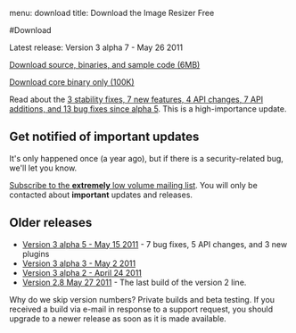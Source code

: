 menu: download
title: Download the Image Resizer Free

#Download

Latest release: Version 3 alpha 7 - May 26 2011 

<a href="http://downloads.imageresizing.net/Resizer3-alpha-7-full-May-26-2011.zip" class="awesome green">Download source, binaries, and sample code (6MB)</a>

<a href="http://downloads.imageresizing.net/Resizer3-alpha-7-min-May-26-2011.zip" class="awesome black">Download core binary only (100K)</a>


Read about the [3 stability fixes, 7 new features, 4 API changes, 7 API additions, and 13 bug fixes since alpha 5](/releases/3-alpha-7). This is a high-importance update.

## Get notified of important updates

It's only happened once (a year ago), but if there is a security-related bug, we'll let you know.

[Subscribe to the **extremely** low volume mailing list](/newsletter/signup). You will only be contacted about **important** updates and releases.

## Older releases

* [Version 3 alpha 5 - May 15 2011](/releases/3-alpha-5) - 7 bug fixes, 5 API changes, and 3 new plugins
* [Version 3 alpha 3 - May 2 2011](/releases/3-alpha-3)
* [Version 3 alpha 2 - April 24 2011](/releases/3-alpha-2)
* [Version 2.8 May 27 2011](/releases/2-8) - The last build of the version 2 line.

Why do we skip version numbers? Private builds and beta testing. If you received a build via e-mail in response to a support request, you should upgrade to a newer release as soon as it is made available.

<!-- Google Code for View download page Conversion Page -->
<script type="text/javascript">
/* <![CDATA[ */
var google_conversion_id = 1054642781;
var google_conversion_language = "en";
var google_conversion_format = "3";
var google_conversion_color = "ffffff";
var google_conversion_label = "HCaSCK3o3wEQ3aTy9gM";
var google_conversion_value = 0;
/* ]]> */
</script>
<script type="text/javascript" src="http://www.googleadservices.com/pagead/conversion.js">
</script>
<noscript>
<div style="display:inline;">
<img height="1" width="1" style="border-style:none;" alt="" src="http://www.googleadservices.com/pagead/conversion/1054642781/?label=HCaSCK3o3wEQ3aTy9gM&amp;guid=ON&amp;script=0"/>
</div>
</noscript>
